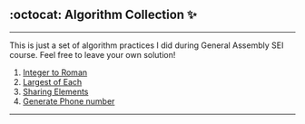 ## :octocat: Algorithm Collection ✨

---

This is just a set of algorithm practices I did during General Assembly SEI course. Feel free to leave your own solution!

1. [Integer to Roman](https://github.com/yeana-dev/algorithm-collection/tree/main/integerToRoman)
2. [Largest of Each](https://github.com/yeana-dev/algorithm-collection/tree/main/largestOfEach)
3. [Sharing Elements](https://github.com/yeana-dev/algorithm-collection/tree/main/sharingElements)
4. [Generate Phone number](https://github.com/yeana-dev/algorithm-collection/tree/main/generatePhoneNumber)

---
